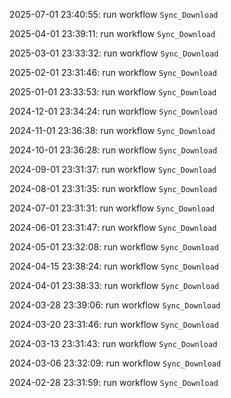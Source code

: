 2025-07-01 23:40:55: run workflow `Sync_Download` 

2025-04-01 23:39:11: run workflow `Sync_Download` 

2025-03-01 23:33:32: run workflow `Sync_Download` 

2025-02-01 23:31:46: run workflow `Sync_Download` 

2025-01-01 23:33:53: run workflow `Sync_Download` 

2024-12-01 23:34:24: run workflow `Sync_Download` 

2024-11-01 23:36:38: run workflow `Sync_Download` 

2024-10-01 23:36:28: run workflow `Sync_Download` 

2024-09-01 23:31:37: run workflow `Sync_Download` 

2024-08-01 23:31:35: run workflow `Sync_Download` 

2024-07-01 23:31:31: run workflow `Sync_Download` 

2024-06-01 23:31:47: run workflow `Sync_Download` 

2024-05-01 23:32:08: run workflow `Sync_Download` 

2024-04-15 23:38:24: run workflow `Sync_Download` 

2024-04-01 23:38:33: run workflow `Sync_Download` 

2024-03-28 23:39:06: run workflow `Sync_Download` 

2024-03-20 23:31:46: run workflow `Sync_Download` 

2024-03-13 23:31:43: run workflow `Sync_Download` 

2024-03-06 23:32:09: run workflow `Sync_Download` 

2024-02-28 23:31:59: run workflow `Sync_Download` 



